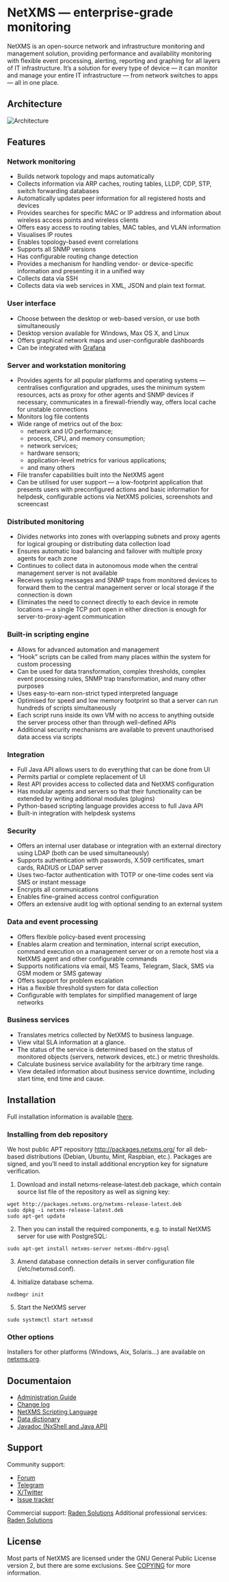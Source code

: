 
# NetXMS — enterprise-grade monitoring

NetXMS is an open-source network and infrastructure monitoring and management solution, providing performance and availability monitoring with flexible event processing, alerting, reporting and graphing for all layers of IT infrastructure. It’s a solution for every type of device — it can monitor and manage your entire IT infrastructure — from network switches to apps — all in one place.

## Architecture

![Architecture](doc/Architecture.png)

## Features

### Network monitoring

* Builds network topology and maps automatically
* Collects information via ARP caches, routing tables, LLDP, CDP, STP, switch forwarding databases
* Automatically updates peer information for all registered hosts and devices
* Provides searches for specific MAC or IP address and information about wireless access points and wireless clients
* Offers easy access to routing tables, MAC tables, and VLAN information
* Visualises IP routes
* Enables topology-based event correlations
* Supports all SNMP versions
* Has configurable routing change detection
* Provides a mechanism for handling vendor- or device-specific information and presenting it in a unified way
* Collects data via SSH
* Collects data via web services in XML, JSON and plain text format.

### User interface

* Choose between the desktop or web-based version, or use both simultaneously
* Desktop version available for Windows, Max OS X, and Linux
* Offers graphical network maps and user-configurable dashboards
* Can be integrated with [Grafana](https://grafana.com/)

### Server and workstation monitoring

* Provides agents for all popular platforms and operating systems — centralises configuration and upgrades, uses the minimum system resources, acts as proxy for other agents and SNMP devices if necessary, communicates in a firewall-friendly way, offers local cache for unstable connections
* Monitors log file contents
* Wide range of metrics out of the box: 
   * network and I/O performance; 
   * process, CPU, and memory consumption; 
   * network services; 
   * hardware sensors; 
   * application-level metrics for various applications; 
   * and many others
* File transfer capabilities built into the NetXMS agent
* Can be utilised for user support — a low-footprint application that presents users with preconfigured actions and basic information for helpdesk, configurable actions via NetXMS policies, screenshots and screencast

### Distributed monitoring

* Divides networks into zones with overlapping subnets and proxy agents for logical grouping or distributing data collection load
* Ensures automatic load balancing and failover with multiple proxy agents for each zone
* Continues to collect data in autonomous mode when the central management server is not available
* Receives syslog messages and SNMP traps from monitored devices to forward them to the central management server or local storage if the connection is down
* Eliminates the need to connect directly to each device in remote locations — a single TCP port open in either direction is enough for server-to-proxy-agent communication

### Built-in scripting engine 

* Allows for advanced automation and management
* “Hook” scripts can be called from many places within the system for custom processing
* Can be used for data transformation, complex thresholds, complex event processing rules, SNMP trap transformation, and many other purposes
* Uses easy-to-earn non-strict typed interpreted language
* Optimised for speed and low memory footprint so that a server can run hundreds of scripts simultaneously
* Each script runs inside its own VM with no access to anything outside the server process other than through well-defined APIs
* Additional security mechanisms are available to prevent unauthorised data access via scripts

### Integration

* Full Java API allows users to do everything that can be done from UI
* Permits partial or complete replacement of UI
* Rest API provides access to collected data and NetXMS configuration
* Has modular agents and servers so that their functionality can be extended by writing additional modules (plugins)
* Python-based scripting language provides access to full Java API
* Built-in integration with helpdesk systems

### Security

* Offers an internal user database or integration with an external directory using LDAP (both can be used simultaneously)
* Supports authentication with passwords, X.509 certificates, smart cards, RADIUS or LDAP server
* Uses two-factor authentication with TOTP or one-time codes sent via SMS or instant message
* Encrypts all communications
* Enables fine-grained access control configuration
* Offers an extensive audit log with optional sending to an external system

### Data and event processing

* Offers flexible policy-based event processing
* Enables alarm creation and termination, internal script execution, command execution on a management server or on a remote host via a NetXMS agent and other configurable commands
* Supports notifications via email, MS Teams, Telegram, Slack, SMS via GSM modem or SMS gateway
* Offers support for problem escalation
* Has a flexible threshold system for data collection
* Configurable with templates for simplified management of large networks

### Business services

* Translates metrics collected by NetXMS to business language.
* View vital SLA information at a glance.
* The status of the service is determined based on the status of monitored objects (servers, network devices, etc.) or metric thresholds.
* Calculate business service availability for the arbitrary time range.
* View detailed information about business service downtime, including start time, end time and cause.

## Installation

Full installation information is available [there](https://www.netxms.org/documentation/adminguide/installation.html#).

### Installing from deb repository

We host public APT repository http://packages.netxms.org/ for all deb-based distributions (Debian, Ubuntu, Mint, Raspbian, etc.). Packages are signed, and you’ll need to install additional encryption key for signature verification.

1. Download and install netxms-release-latest.deb package, which contain source list file of the repository as well as signing key:

```
wget http://packages.netxms.org/netxms-release-latest.deb
sudo dpkg -i netxms-release-latest.deb
sudo apt-get update
```

2. Then you can install the required components, e.g. to install NetXMS server for use with PostgreSQL:

```
sudo apt-get install netxms-server netxms-dbdrv-pgsql
```

3. Amend database connection details in server configuration file (/etc/netxmsd.conf).

4. Initialize database schema. 

```
nxdbmgr init
```

5. Start the NetXMS server

```
sudo systemctl start netxmsd
```

### Other options

Installers for other platforms (Windows, Aix, Solaris...) are available on [netxms.org](https://www.netxms.org/download/).


## Documentaion 

* [Administration Guide](https://www.netxms.org/documentation/adminguide/)
* [Change log](https://github.com/netxms/changelog/blob/master/ChangeLog)
* [NetXMS Scripting Language](https://www.netxms.org/documentation/nxsl-latest/)
* [Data dictionary](https://www.netxms.org/documentation/datadictionary-latest/)
* [Javadoc (NxShell and Java API)](https://www.netxms.org/documentation/javadoc/latest/)


## Support

Community support: 

* [Forum](https://www.netxms.org/forum)
* [Telegram](https://telegram.me/netxms)
* [X/Twitter](https://github.com/netxms/netxms)
* [Issue tracker](https://dev.raden.solutions/projects/netxms/)
    
Commercial support: [Raden Solutions](https://www.radensolutions.com/)
Additional professional services: [Raden Solutions](https://www.radensolutions.com/)

## License 

Most parts of NetXMS are licensed under the GNU General Public License version 2, but there are some exclusions. See [COPYING](COPYING) for more information.

